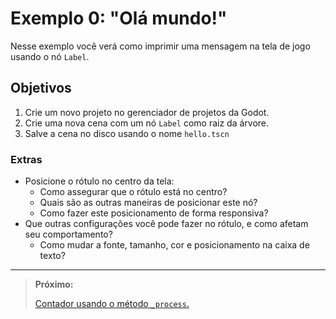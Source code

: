 # Exemplo 0: "Olá mundo!"

Nesse exemplo você verá como imprimir uma mensagem na tela de jogo usando o nó `Label`.

## Objetivos

1. Crie um novo projeto no gerenciador de projetos da Godot.
2. Crie uma nova cena com um nó `Label` como raiz da árvore.
3. Salve a cena no disco usando o nome `hello.tscn`

### Extras

- Posicione o rótulo no centro da tela:
    - Como assegurar que o rótulo está no centro?
    - Quais são as outras maneiras de posicionar este nó?
    - Como fazer este posicionamento de forma responsiva?
- Que outras configurações você pode fazer no rótulo, e como afetam seu comportamento?
    - Como mudar a fonte, tamanho, cor e posicionamento na caixa de texto?

----

> **Próximo:**
> 
> [Contador usando o método `_process`.](../1/README.md)
